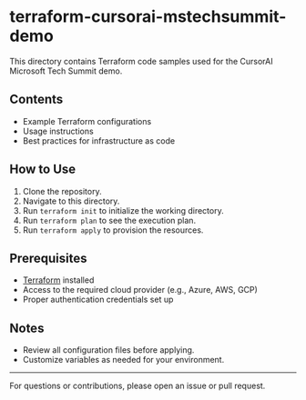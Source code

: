 # terraform-cursorai-mstechsummit-demo

This directory contains Terraform code samples used for the CursorAI Microsoft Tech Summit demo.

## Contents
- Example Terraform configurations
- Usage instructions
- Best practices for infrastructure as code

## How to Use
1. Clone the repository.
2. Navigate to this directory.
3. Run `terraform init` to initialize the working directory.
4. Run `terraform plan` to see the execution plan.
5. Run `terraform apply` to provision the resources.

## Prerequisites
- [Terraform](https://www.terraform.io/downloads.html) installed
- Access to the required cloud provider (e.g., Azure, AWS, GCP)
- Proper authentication credentials set up

## Notes
- Review all configuration files before applying.
- Customize variables as needed for your environment.

---

For questions or contributions, please open an issue or pull request.
